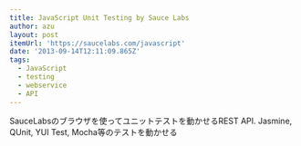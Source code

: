```yaml
---
title: JavaScript Unit Testing by Sauce Labs
author: azu
layout: post
itemUrl: 'https://saucelabs.com/javascript'
date: '2013-09-14T12:11:09.865Z'
tags:
  - JavaScript
  - testing
  - webservice
  - API
---
```

SauceLabsのブラウザを使ってユニットテストを動かせるREST API. 
Jasmine, QUnit, YUI Test, Mocha等のテストを動かせる
